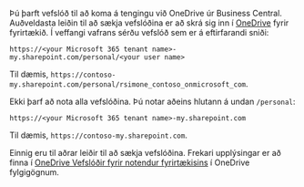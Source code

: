 Þú þarft vefslóð til að koma á tengingu við OneDrive úr Business Central. Auðveldasta leiðin til að sækja vefslóðina er að skrá sig inn í [OneDrive](https://onedrive.live.com) fyrir fyrirtækið. Í veffangi vafrans sérðu vefslóð sem er á eftirfarandi sniði:

`https://<your Microsoft 365 tenant name>-my.sharepoint.com/personal/<your user name>`

Til dæmis, `https://contoso-my.sharepoint.com/personal/rsimone_contoso_onmicrosoft_com`.

Ekki þarf að nota alla vefslóðina. Þú notar aðeins hlutann á undan `/personal`:

`https://<your Microsoft 365 tenant name>-my.sharepoint.com`

Til dæmis, `https://contoso-my.sharepoint.com`.  

Einnig eru til aðrar leiðir til að sækja vefslóðina. Frekari upplýsingar er að finna í [OneDrive Vefslóðir fyrir notendur fyrirtækisins](/onedrive/list-onedrive-urls) í OneDrive fylgigögnum.